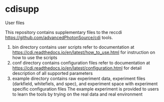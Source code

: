 # cdisupp
User files

This repository contains supplementary files to the reccdi https://github.com/advancedPhotonSource/cdi tools.
1. bin directory contains user scripts
   refer to documentation at https://cdi.readthedocs.io/en/latest/how_to_use.html for instruction on how to use the scripts
2. conf directory contains configuration files
   refer to documentation at https://cdi.readthedocs.io/en/latest/configuration.html for detail description of all supported parameters
3. example directory contains raw experiment data, experiment files (darkfield, whitefiels, and spec), and experiment space with experiment specific configuration files
   The example experiment is provided to users to learn the tools by trying on the real data and real environment
